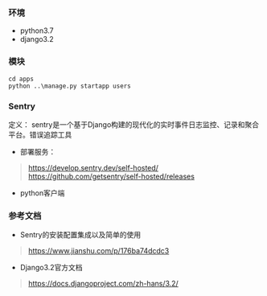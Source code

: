 ### 环境
- python3.7
- django3.2

### 模块
```
cd apps
python ..\manage.py startapp users
```

### Sentry
定义： sentry是一个基于Django构建的现代化的实时事件日志监控、记录和聚合平台。错误追踪工具
- 部署服务：
> https://develop.sentry.dev/self-hosted/
> https://github.com/getsentry/self-hosted/releases

- python客户端



### 参考文档
- Sentry的安装配置集成以及简单的使用
> https://www.jianshu.com/p/176ba74dcdc3

- Django3.2官方文档
> https://docs.djangoproject.com/zh-hans/3.2/
